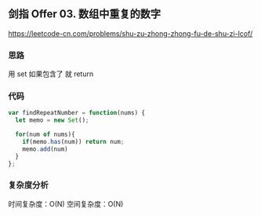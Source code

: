 ## 剑指 Offer 03. 数组中重复的数字

https://leetcode-cn.com/problems/shu-zu-zhong-zhong-fu-de-shu-zi-lcof/

### 思路

用 set 如果包含了 就 return

### 代码

```JavaScript
var findRepeatNumber = function(nums) {
  let memo = new Set();

  for(num of nums){
    if(memo.has(num)) return num;
    memo.add(num)
  }
};

```

### 复杂度分析

时间复杂度：O(N)
空间复杂度：O(N)
